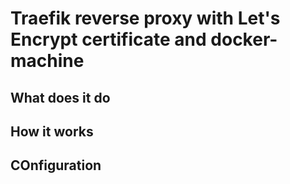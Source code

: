 # Traefik reverse proxy with Let's Encrypt certificate and docker-machine

## What does it do

## How it works

## COnfiguration